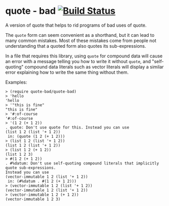 quote - bad [![Build Status](https://travis-ci.org/AlexKnauth/quote-bad.png?branch=master)](https://travis-ci.org/AlexKnauth/quote-bad)
===
A version of quote that helps to rid programs of bad uses of quote.

The `quote` form can seem convenient as a shorthand, but it can
lead to many common mistakes. Most of these mistakes come from people
not understanding that a quoted form also quotes its sub-expressions.

In a file that requires this library, using `quote` for
compound data will cause an error with a message telling you how to
write it without `quote`, and "self-quoting" compound data
literals such as vector literals will display a similar error
explaining how to write the same thing without them.

Examples:

```racket
> (require quote-bad/quote-bad)
> 'hello
'hello
> '"this is fine"
"this is fine"
> '#:of-course
'#:of-course
> '(1 2 (+ 1 2))
. quote: Don't use quote for this. Instead you can use
(list 1 2 (list '+ 1 2))
 in: (quote (1 2 (+ 1 2)))
> (list 1 2 (list '+ 1 2))
(list 1 2 (list '+ 1 2))
> (list 1 2 (+ 1 2))
(list 1 2 3)
> #(1 2 (+ 1 2))
. #%datum: Don't use self-quoting compound literals that implicitly quote sub-expressions.
Instead you can use
(vector-immutable 1 2 (list '+ 1 2))
 in: (#%datum . #(1 2 (+ 1 2)))
> (vector-immutable 1 2 (list '+ 1 2))
(vector-immutable 1 2 (list '+ 1 2))
> (vector-immutable 1 2 (+ 1 2))
(vector-immutable 1 2 3)
```

